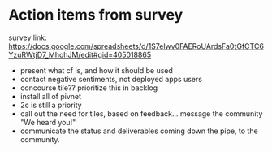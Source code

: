# Action items from survey
survey link: https://docs.google.com/spreadsheets/d/1S7elwv0FAERoUArdsFa0tGfCTC6YzuRWtjD7_MhohJM/edit#gid=405018865


* present what cf is, and how it should be used
* contact negative sentiments, not deployed apps users
* concourse tile?? prioritize this in backlog
* install all of pivnet
* 2c is still a priority
* call out the need for tiles, based on feedback... message the community "We heard you!"
* communicate the status and deliverables coming down the pipe, to the community.

